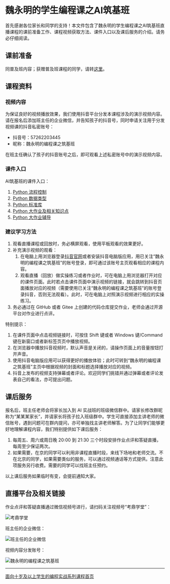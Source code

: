 # 魏永明的学生编程课之AI筑基班

首先感谢各位家长和同学的支持！本文件包含了魏永明的学生编程课之AI筑基班直播课程的课前准备工作、课程视频获取方法、课件入口以及课后服务的介绍。请务必仔细阅读。

## 课前准备

同普及班内容；获赠普及班课程的同学，请转[这里](ClassNewbie.md)。

## 课程资料

### 视频内容

为保证良好的视频播放效果，我们使用抖音平台分发本课程涉及的演示视频内容。请在报名后添加班主任的企业微信，并告知孩子的抖音号，同时申请关注用于分发视频课的抖音私密账号：

- 抖音号：57262203445
- 昵称：魏永明的编程课之筑基班

在班主任确认了孩子的抖音账号之后，即可观看上述私密账号中的演示视频内容。

### 课件入口

AI筑基班的课件入口：

1. [Python 流程控制](https://courses.fmsoft.cn/plzs/python-flow-control.html)
1. [Python 数据类型](https://courses.fmsoft.cn/plzs/python-data-types.html)
1. [Python 标准库](https://courses.fmsoft.cn/plzs/python-standard-library.html)
1. [Python 大作业及相关知识点](https://courses.fmsoft.cn/plzs/python-comprehensive-exercise.html)
1. [Python 大作业辅导](https://courses.fmsoft.cn/plzs/python-project-coaching.html)

### 建议学习方法

1. 观看直播课程或回放时，务必横屏观看，使用平板观看的效果更好。
1. 补充演示视频的观看：
    1. 在电脑上用浏览器登录[抖音官网](https://www.douyin.com)或者安装抖音电脑版应用，用已关注“魏永明的编程课之筑基班”的账号登录，即可通过该账号主页观看相应的课程内容。
    1. 观看直播（回放）做实操练习或者作业时，可在电脑上用浏览器打开对应的课件页面。此时若点击课件页面中演示视频的链接，就会跳转到抖音页面播放对应的视频（需要使用已关注“魏永明的编程课之筑基班”的账号登录抖音，否则无法观看）。此时，可在电脑上对照演示视频进行相应的实操练习。
1. 务必通过在 GitHub 或者 Gitee 上创建的代码仓库提交作业，老师会通过开源平台对作业进行点评。

特别提示：

1. 在课件页面中点击视频链接时，可按住 Shift 键或者 Windows 键/Command 键在新窗口或者新标签页页中播放视频。
1. 在浏览器中播放抖音视频时，默认声音是关闭的，请操作页面上的音量按钮打开声音。
1. 使用抖音电脑版应用可以获得更好的播放体验；此时可转到“魏永明的编程课之筑基班”主页中根据视频的封面和标题选择播放对应的视频。
1. 抖音上发布的视频支持弹幕或者评论。欢迎同学们挑错并通过弹幕或者评论发表自己的看法，亦可提出问题。

## 课后服务

报名后，班主任老师会将家长加入到 AI 实战班的班级微信群中。请家长修改群昵称为“某某某家长”，并请家长将孩子拉入班级群中。学生可直接添加主讲老师的微信账号，遇到问题可在群内提问，亦可单独找主讲老师解答。为了让同学们能够更好地理解课程内容，我们特别提供如下课后服务：

1. 每周五、周六或周日晚 20:00 到 21:30 三个时段安排作业点评和答疑直播，每周至少保证两次。
2. 如果需要，在京的同学可以利用非课程直播时段，来线下场地和老师交流。不在北京的同学，如果需要类似的服务，可以通过视频通话等方式提供。注意此项服务另行收费。需要的同学可以找班主任预约。

以上课后服务如果临时有变，会提前通知大家。

## 直播平台及相关链接

作业点评和答疑直播通过微信视频号进行，请扫码关注视频号“考鼎学堂”：

![考鼎学堂](https://courses.fmsoft.cn/plzs/assets/qrcode-wechat-channel-weiym.png)

班主任的企业微信：

![班主任的企业微信](https://courses.fmsoft.cn/plzs/assets/qrcode-wechat-enterprise-lee.png)

视频内容分发账号：

![魏永明的编程课之筑基班](https://courses.fmsoft.cn/plzs/assets/qrcode-douyin-class-python.png)

---

[面向十岁及以上学生的编程实战系列课程首页](README.md)
